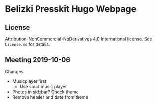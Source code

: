 # Belizki Presskit Hugo Webpage

## License

Attribution-NonCommercial-NoDerivatives 4.0 International license. See `License.md` for details.

## Meeting 2019-10-06

Changes

- Musicplayer first
  - Use small music player
- Photos in sidebar? Check theme
- Remove header and date from theme
